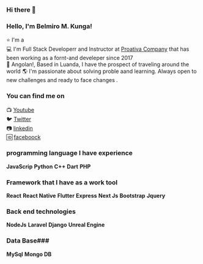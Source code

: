 ### Hi there 👋

###  Hello, I'm Belmiro M. Kunga!

⭐ I'm a  <br>
💻 I'm Full Stack Developerr and Instructor at [Proativa Company](https://seja-pro.coms)
that has been working as a fornt-and develeper since 2017<br>
🏡 Angolan!, Based in Luanda, I have the prospect of traveling around the world 🌎
I'm passionate about solving proble aand learning. Always open to new challenges and ready to face changes .

### You can find me on

📺 [Youtube](https://www.youtube.com/channel/UCW8jjYy3GBYfo3TVzF_WCNw) <br>
🐦 [Twitter](https://twitter.com/belmiro_kunga) <br>
📷 [linkedin](https://www.linkedin.com/in/belmiro-m-kunga/) <br>
🆔 [faceboock](https://www.facebook.com/profile.php?id=100010300410305) <br>



### programming language I have experience ###
**JavaScrip**
**Python**
**C++**
**Dart**
**PHP**
### Framework that I have as a work tool ###
**React**
**React Native**
**Flutter**
**Express**
**Next Js**
**Bootstrap**
**Jquery**
### Back end technologies ###
**NodeJs**
**Laravel**
**Django**
**Unreal Engine**

### Data Base###
**MySql**
**Mongo DB**


